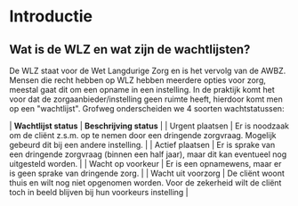 # Introductie

## Wat is de WLZ en wat zijn de wachtlijsten?

De WLZ staat voor de Wet Langdurige Zorg en is het vervolg van de AWBZ. Mensen die recht hebben op WLZ hebben meerdere opties voor zorg, meestal gaat dit om een opname in een instelling. In de praktijk komt het voor dat de zorgaanbieder/instelling geen ruimte heeft, hierdoor komt men op een "wachtlijst". Grofweg onderscheiden we 4 soorten wachtstatussen:

| **Wachtlijst status** | **Beschrijving status**                                                                                                                               |
| Urgent plaatsen       | Er is noodzaak om de cliënt z.s.m. op te nemen door een dringende zorgvraag. Mogelijk gebeurd dit bij een andere instelling.                          |
| Actief plaatsen       | Er is sprake van een dringende zorgvraag (binnen een half jaar), maar dit kan eventueel nog uitgesteld worden.                                                               |
| Wacht op voorkeur     | Er is een opnamewens, maar er is geen sprake van dringende zorg.                                                                                                          |
| Wacht uit voorzorg    | De cliënt woont thuis en wilt nog niet opgenomen worden. Voor de zekerheid wilt de cliënt toch in beeld blijven bij hun voorkeurs instelling                              |